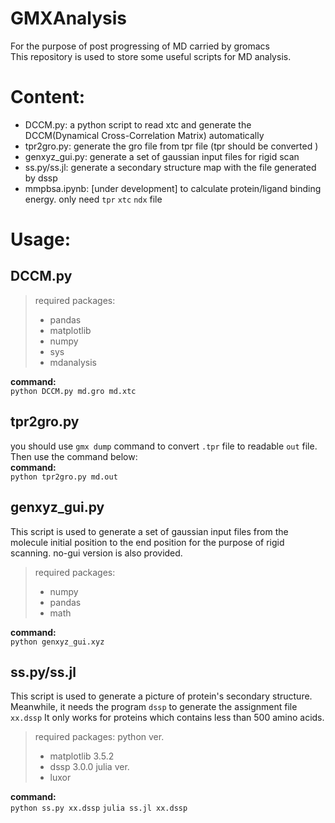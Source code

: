 # GMXAnalysis
For the purpose of post progressing of MD carried by gromacs  
This repository is used to store some useful scripts for MD analysis.



# Content:
- DCCM.py: a python script to read xtc and generate the DCCM(Dynamical Cross-Correlation Matrix) automatically
- tpr2gro.py: generate the gro file from tpr file (tpr should be converted )  
- genxyz_gui.py: generate a set of gaussian input files for rigid scan  
- ss.py/ss.jl: generate a secondary structure map with the file generated by dssp
- mmpbsa.ipynb: [under development] to calculate protein/ligand binding energy. only need `tpr` `xtc` `ndx` file


# Usage:
## DCCM.py
> required packages:
> - pandas
> - matplotlib
> - numpy
> - sys
> - mdanalysis   
 
**command:**   
`python DCCM.py md.gro md.xtc`

## tpr2gro.py
you should use `gmx dump` command to convert `.tpr` file to readable `out` file.  
Then use the command below:  
**command:**    
`python tpr2gro.py md.out`

## genxyz_gui.py
This script is used to generate a set of gaussian input files from the molecule initial position to the end position for the purpose of rigid scanning.  no-gui version is also provided.

> required packages:
> - numpy
> - pandas
> - math

**command:**    
`python genxyz_gui.xyz`

## ss.py/ss.jl
This script is used to generate a picture of protein's secondary structure. Meanwhile, it needs the program `dssp` to generate the assignment file `xx.dssp`
It only works for proteins which contains less than 500 amino acids. 

> required packages:
> python ver.
> - matplotlib 3.5.2
> - dssp 3.0.0
> julia ver.
> - luxor

**command:**    
`python ss.py xx.dssp`
`julia ss.jl xx.dssp`




